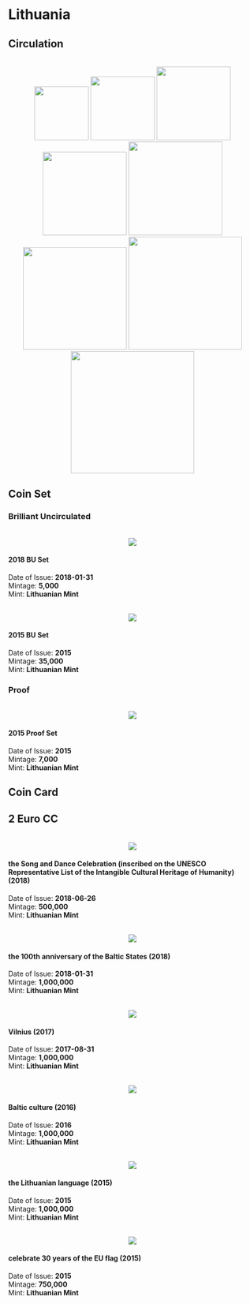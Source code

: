 # Lithuania

## Circulation
<br/>
<div align="center">
<img src="./images/circulation/2015_1cent.jpg" width="110" height="109" />
<img src="./images/circulation/2015_2cent.jpg" width="130" height="129" />
<img src="./images/circulation/2015_5cent.jpg" width="150" height="149" />
<img src="./images/circulation/2015_10cent.jpg" width="170" height="169" />
<img src="./images/circulation/2015_20cent.jpg" width="190" height="190" />
<img src="./images/circulation/2015_50cent.jpg" width="210" height="208" />
<img src="./images/circulation/2015_1euro.jpg" width="230" height="229" />
<img src="./images/circulation/2015_2euro.jpg" width="250" height="248" />
</div>

## Coin Set

### Brilliant Uncirculated
<br/>
<div align="center">
<img src="./images/coin_set/2018_lt_bu.png" />
</div>

#### 2018 BU Set
Date of Issue: **2018-01-31**<br/>
Mintage: **5,000**<br/>
Mint: **Lithuanian Mint**

<br/>
<div align="center">
<img src="./images/coin_set/2015_lt_bu.png" />
</div>

#### 2015 BU Set
Date of Issue: **2015**<br/>
Mintage: **35,000**<br/>
Mint: **Lithuanian Mint**

### Proof
<br/>
<div align="center">
<img src="./images/coin_set/2015_lt_proof.png" />
</div>

#### 2015 Proof Set
Date of Issue: **2015**<br/>
Mintage: **7,000**<br/>
Mint: **Lithuanian Mint**

## Coin Card

## 2 Euro CC
<br/>
<div align="center">
<img src="./images/2_euro_cc/2018_the_song_ and_dance_celebration.png" />
</div>

#### the Song and Dance Celebration (inscribed on the UNESCO Representative List of the Intangible Cultural Heritage of Humanity) (2018)
Date of Issue: **2018-06-26**<br/>
Mintage: **500,000**<br/>
Mint: **Lithuanian Mint**

<br/>
<div align="center">
<img src="./images/2_euro_cc/2018_the_100th_anniversary_of_the_baltic_states.png" />
</div>

#### the 100th anniversary of the Baltic States (2018)
Date of Issue: **2018-01-31**<br/>
Mintage: **1,000,000**<br/>
Mint: **Lithuanian Mint**

<br/>
<div align="center">
<img src="./images/2_euro_cc/2017_vilnius.png" />
</div>

#### Vilnius (2017)
Date of Issue: **2017-08-31**<br/>
Mintage: **1,000,000**<br/>
Mint: **Lithuanian Mint**

<br/>
<div align="center">
<img src="./images/2_euro_cc/2016_baltic_culture.png" />
</div>

#### Baltic culture (2016)
Date of Issue: **2016**<br/>
Mintage: **1,000,000**<br/>
Mint: **Lithuanian Mint**

<br/>
<div align="center">
<img src="./images/2_euro_cc/2015_the_lithuanian_language.png" />
</div>

#### the Lithuanian language (2015)
Date of Issue: **2015**<br/>
Mintage: **1,000,000**<br/>
Mint: **Lithuanian Mint**

<br/>
<div align="center">
<img src="./images/2_euro_cc/2015_celebrate_30_years_of_the_eu_flag.png" />
</div>

#### celebrate 30 years of the EU flag (2015)
Date of Issue: **2015**<br/>
Mintage: **750,000**<br/>
Mint: **Lithuanian Mint**

